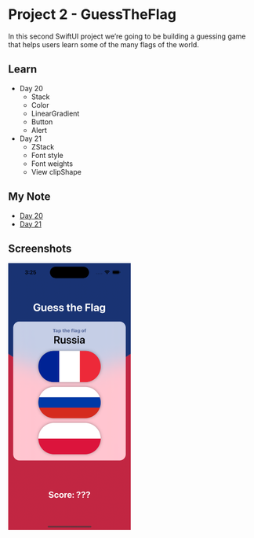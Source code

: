 # **Project 2 - GuessTheFlag**

In this second SwiftUI project we’re going to be building a guessing game that helps users learn some of the many flags of the world.

## **Learn**

- Day 20
    - Stack
    - Color
    - LinearGradient
    - Button
    - Alert
- Day 21
    - ZStack
    - Font style
    - Font weights
    - View clipShape    


## **My Note**

- [Day 20](https://hsiangdev.notion.site/Day-20-Project-2-part-1-100DaysOfSwiftUI-46b35e0d906c4346a55b400ac98ac650?pvs=4)
- [Day 21](https://hsiangdev.notion.site/Day-21-Project-2-part-2-100DaysOfSwiftUI-4eaeee1d01254f54b5dc3312299a57ad?pvs=4)

## Screenshots

<div>
  <img src="Screenshots/day21-screenshot.png" width="250">
</div>
